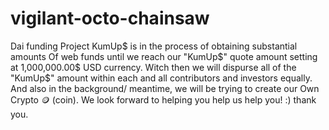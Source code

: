 # vigilant-octo-chainsaw
Dai funding 
 Project KumUp$ is in the process of obtaining substantial amounts 
Of web funds until we reach our "KumUp$" quote amount setting at 
1,000,000.00$ USD currency. Witch then we will dispurse all of the 
"KumUp$" amount within each and all contributors and investors equally.
And also in the background/ meantime, we will be trying to create our 
Own Crypto 🪙 (coin). We look forward to helping you help us help you!
:) thank you.
